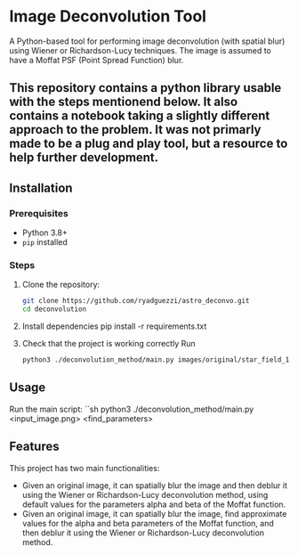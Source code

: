 # Image Deconvolution Tool
A Python-based tool for performing image deconvolution (with spatial blur) using Wiener or Richardson-Lucy techniques. The image is assumed to have a Moffat PSF (Point Spread Function) blur.

## This repository contains a python library usable with the steps mentionend below. It also contains a notebook taking a slightly different approach to the problem. It was not primarly made to be a plug and play tool, but a resource to help further development. 

## Installation
### Prerequisites
- Python 3.8+
- `pip` installed

### Steps
1. Clone the repository:
   ```sh
   git clone https://github.com/ryadguezzi/astro_deconvo.git
   cd deconvolution

2. Install dependencies
   pip install -r requirements.txt

3. Check that the project is working correctly
    Run 
    ```sh
    python3 ./deconvolution_method/main.py images/original/star_field_100.jpg

## Usage
Run the main script:
``sh
python3 ./deconvolution_method/main.py <input_image.png> <find_parameters>

## Features
This project has two main functionalities:
- Given an original image, it can spatially blur the image and then deblur it using the Wiener or Richardson-Lucy deconvolution method, using default values for the parameters alpha and beta of the Moffat function.
- Given an original image, it can spatially blur the image, find approximate values for the alpha and beta parameters of the Moffat function, and then deblur it using the Wiener or Richardson-Lucy deconvolution method.
